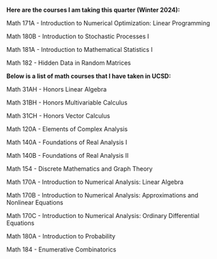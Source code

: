 __Here are the courses I am taking this quarter (Winter 2024):__

Math 171A - Introduction to Numerical Optimization: Linear Programming

Math 180B - Introduction to Stochastic Processes I

Math 181A - Introduction to Mathematical Statistics I

Math 182 - Hidden Data in Random Matrices

__Below is a list of math courses that I have taken in UCSD:__

Math 31AH - Honors Linear Algebra

Math 31BH - Honors Multivariable Calculus

Math 31CH - Honors Vector Calculus

Math 120A - Elements of Complex Analysis

Math 140A - Foundations of Real Analysis I

Math 140B - Foundations of Real Analysis II

Math 154 - Discrete Mathematics and Graph Theory

Math 170A - Introduction to Numerical Analysis: Linear Algebra

Math 170B - Introduction to Numerical Analysis: Approximations and Nonlinear Equations

Math 170C - Introduction to Numerical Analysis: Ordinary Differential Equations

Math 180A - Introduction to Probability

Math 184 - Enumerative Combinatorics
